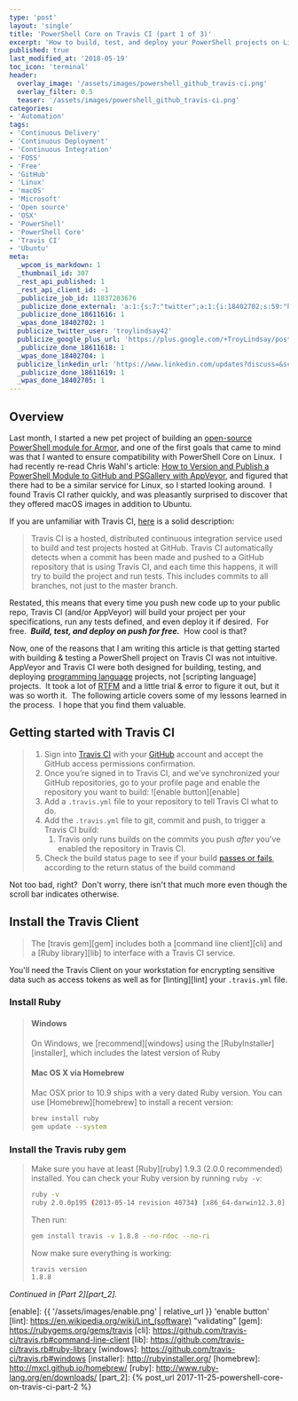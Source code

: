 ```yaml
---
type: 'post'
layout: 'single'
title: 'PowerShell Core on Travis CI (part 1 of 3)'
excerpt: 'How to build, test, and deploy your PowerShell projects on Linux and macOS for free with Travis CI! {::nomarkdown}<br><br>Example available in the <strong>Armor PowerShell</strong> project.<br><br><iframe style="display: inline-block;" src="https://ghbtns.com/github-btn.html?user=tlindsay42&repo=armorpowershell&type=star&count=true&size=large" frameborder="0" scrolling="0" width="160px" height="30px"></iframe> <iframe style="display: inline-block;" src="https://ghbtns.com/github-btn.html?user=tlindsay42&repo=armorpowershell&type=fork&count=true&size=large" frameborder="0" scrolling="0" width="158px" height="30px"></iframe>{:/nomarkdown}'
published: true
last_modified_at: '2018-05-19'
toc_icon: 'terminal'
header:
  overlay_image: '/assets/images/powershell_github_travis-ci.png'
  overlay_filter: 0.5
  teaser: '/assets/images/powershell_github_travis-ci.png'
categories:
- 'Automation'
tags:
- 'Continuous Delivery'
- 'Continuous Deployment'
- 'Continuous Integration'
- 'FOSS'
- 'Free'
- 'GitHub'
- 'Linux'
- 'macOS'
- 'Microsoft'
- 'Open source'
- 'OSX'
- 'PowerShell'
- 'PowerShell Core'
- 'Travis CI'
- 'Ubuntu'
meta:
  _wpcom_is_markdown: 1
  _thumbnail_id: 307
  _rest_api_published: 1
  _rest_api_client_id: -1
  _publicize_job_id: 11837283676
  _publicize_done_external: 'a:1:{s:7:"twitter";a:1:{i:18402702;s:59:"https://twitter.com/troylindsay42/status/934648058633076736";}}'
  _publicize_done_18611616: 1
  _wpas_done_18402702: 1
  publicize_twitter_user: 'troylindsay42'
  publicize_google_plus_url: 'https://plus.google.com/+TroyLindsay/posts/DjSXu8DCVp1'
  _publicize_done_18611618: 1
  _wpas_done_18402704: 1
  publicize_linkedin_url: 'https://www.linkedin.com/updates?discuss=&scope=19360941&stype=M&topic=6340413775547506689&type=U&a=QGlR'
  _publicize_done_18611619: 1
  _wpas_done_18402705: 1
---
```

## Overview

Last month, I started a new pet project of building an [open-source PowerShell module for Armor][project], and one of the first goals that came to mind was that I wanted to ensure compatibility with PowerShell Core on Linux.  I had recently re-read Chris Wahl's article: [How to Version and Publish a PowerShell Module to GitHub and PSGallery with AppVeyor][wahl], and figured that there had to be a similar service for Linux, so I started looking around.  I found Travis CI rather quickly, and was pleasantly surprised to discover that they offered macOS images in addition to Ubuntu.

If you are unfamiliar with Travis CI, [here][travis_ci_desc] is a solid description:

> Travis CI is a hosted, distributed continuous integration service used to build and test projects hosted at GitHub. Travis CI automatically detects when a commit has been made and pushed to a GitHub repository that is using Travis CI, and each time this happens, it will try to build the project and run tests. This includes commits to all branches, not just to the master branch.

Restated, this means that every time you push new code up to your public repo, Travis CI (and/or AppVeyor) will build your project per your specifications, run any tests defined, and even deploy it if desired.  For free.  ***Build, test, and deploy on push for free.***  How cool is that?

Now, one of the reasons that I am writing this article is that getting started with building & testing a PowerShell project on Travis CI was not intuitive.  AppVeyor and Travis CI were both designed for building, testing, and deploying [programming language][programming] projects, not [scripting language] projects.  It took a lot of [RTFM][rtfm] and a little trial & error to figure it out, but it was so worth it.  The following article covers some of my lessons learned in the process.  I hope that you find them valuable.

## Getting started with Travis CI

> 1. Sign into [Travis CI][travis_ci_auth] with your [GitHub][github] account and accept the GitHub access permissions confirmation.
> 1. Once you’re signed in to Travis CI, and we’ve synchronized your GitHub repositories, go to your profile page and enable the repository you want to build: ![enable button][enable]
> 1. Add a `.travis.yml` file to your repository to tell Travis CI what to do.
> 1. Add the `.travis.yml` file to git, commit and push, to trigger a Travis CI build:
>    1. Travis only runs builds on the commits you push *after* you’ve enabled the repository in Travis CI.
> 1. Check the build status page to see if your build [passes or fails][travis_ci_build], according to the return status of the build command

Not too bad, right?  Don't worry, there isn't that much more even though the scroll bar indicates otherwise.

## Install the Travis Client

> The [travis gem][gem] includes both a [command line client][cli] and a [Ruby library][lib] to interface with a Travis CI service.

You'll need the Travis Client on your workstation for encrypting sensitive data such as access tokens as well as for [linting][lint] your `.travis.yml` file.

### Install Ruby

> #### Windows
>
> On Windows, we [recommend][windows] using the [RubyInstaller][installer], which includes the latest version of Ruby
>
> #### Mac OS X via Homebrew
>
> Mac OSX prior to 10.9 ships with a very dated Ruby version. You can use [Homebrew][homebrew] to install a recent version:
>
> ```bash
> brew install ruby
> gem update --system
> ```

### Install the Travis ruby gem

> Make sure you have at least [Ruby][ruby] 1.9.3 (2.0.0 recommended) installed.
> You can check your Ruby version by running `ruby -v`:
>
> ```bash
> ruby -v
> ruby 2.0.0p195 (2013-05-14 revision 40734) [x86_64-darwin12.3.0]
> ```
>
> Then run:
>
> ```bash
> gem install travis -v 1.8.8 --no-rdoc --no-ri
> ```
>
> Now make sure everything is working:
>
> ```bash
> travis version
> 1.8.8
> ```

*Continued in [Part 2][part_2].*

[project]: https://github.com/tlindsay42/ArmorPowerShell
[wahl]: http://wahlnetwork.com/2017/04/18/version-and-publish-powershell-appveyor/
[travis_ci_desc]: https://stackoverflow.com/questions/22587148/trying-to-understand-what-travis-ci-does-and-when-it-should-be-used
[programming]: https://en.wikipedia.org/wiki/Programming_language
[scripting]: https://en.wikipedia.org/wiki/Scripting_language
[rtfm]: https://en.wikipedia.org/wiki/RTFM
[travis_ci_auth]: https://travis-ci.org/auth
[github]: https://github.com
[travis_ci_build]: https://docs.travis-ci.com/user/customizing-the-build/#Breaking-the-Build
[enable]: {{ '/assets/images/enable.png' | relative_url }} 'enable button'
[lint]: https://en.wikipedia.org/wiki/Lint_(software) "validating"
[gem]: https://rubygems.org/gems/travis
[cli]: https://github.com/travis-ci/travis.rb#command-line-client
[lib]: https://github.com/travis-ci/travis.rb#ruby-library
[windows]: https://github.com/travis-ci/travis.rb#windows
[installer]: http://rubyinstaller.org/
[homebrew]: http://mxcl.github.io/homebrew/
[ruby]: http://www.ruby-lang.org/en/downloads/
[part_2]: {% post_url 2017-11-25-powershell-core-on-travis-ci-part-2 %}
